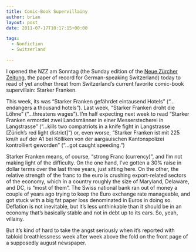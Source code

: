 ```yaml
---
title: Comic-Book Supervillainy
author: brian
layout: post
date: 2011-07-17T10:17:15+00:00

tags:
  - Nonfiction
  - Switzerland

---
```

I opened the NZZ am Sonntag (the Sunday edition of the [Neue Zürcher Zeitung][1], the paper of record for German-speaking Switzerland) today to read of yet another threat from Switzerland&#8217;s current favorite comic-book supervillain: Starker Franken.<!--more-->

This week, its was &#8220;Starker Franken gefährdet eintausend Hotels&#8221; (&#8220;&#8230;endangers a thousand hotels&#8221;). Last week, &#8220;Starker Franken droht die Löhne&#8221; (&#8220;&#8230;threatens wages&#8221;). I&#8217;m half expecting next week to read &#8220;Starker Franken ermordet zwei Landsmänner in einer Messerstecherei in Langstrasse&#8221; (&#8220;&#8230;kills two compatriots in a knife fight in Langstrasse [Zürich&#8217;s red light district]&#8221;) or, even worse, &#8220;Starker Franken ist mit 225 km/h auf der A1 bei Kölliken von der aargauischen Kantonspolizei kontrolliert geworden&#8221; (&#8220;&#8230;got caught speeding.&#8221;)

Starker Franken means, of course, &#8220;strong Franc (currency)&#8221;, and I&#8217;m not making light of the difficulty. On the one hand, I&#8217;ve gotten a 30% raise in dollar terms over the last three years, just sitting here. On the other, the relative strength of the franc to the euro is crushing export-related sectors of the economy, which in a country roughly the size of Maryland, Delaware, and DC, is &#8220;most of them&#8221;. The Swiss national bank ran out of money a couple of years ago trying to keep the Euro exchange rate manageable, and got stuck with a big fat paper loss denominated in Euros in doing so. Deflation is not inevitable, but it&#8217;s less unthinkable than it should be in an economy that&#8217;s basically stable and not in debt up to its ears. So, yeah, villainy.

But it&#8217;s kind of hard to take the angst seriously when it&#8217;s reported with tabloid breathlessness week after week above the fold on the front page of a supposedly august newspaper.

 [1]: http://www.nzz.ch/